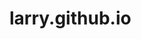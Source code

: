 # larry.github.io
<!DOCTYPE html>
<html>
<head lang="en">
    <meta charset="UTF-8">
    <title>桔子宝贝</title>
    <style type="text/css">
        *{padding: 0;
        margin: 0;}
        body,html{height:100%;}
        body{background-image: url("images/beijing.jpg");background-size: 100% 100%;}
        #box{width: 280px;
            height: 400px;
            position: fixed;
            left: 0;
            right: 0;
            top:0;
            bottom: 0;
            margin: auto;
            transform-style: preserve-3d;
            transform: rotateX(0deg) rotateY(0deg);
            animation: go 45s linear infinite;
           }
        #box img{width: 280px;
                 height: 400px;
                 position: absolute;
                 left: 0;
                 top: 0;
        }
        #box img:nth-child(1){
            transform: rotateY(0deg) translateZ(650px);}
        #box img:nth-child(2){
            transform: rotateY(36deg) translateZ(650px);}
        #box img:nth-child(3){
            transform: rotateY(72deg) translateZ(650px);}
        #box img:nth-child(4){
            transform: rotateY(108deg) translateZ(650px);}
        #box img:nth-child(5){
            transform: rotateY(144deg) translateZ(650px);}
        #box img:nth-child(6){
            transform: rotateY(180deg) translateZ(650px);}
        #box img:nth-child(7){
            transform: rotateY(216deg) translateZ(650px);}
        #box img:nth-child(8){
            transform: rotateY(252deg) translateZ(650px);}
        #box img:nth-child(9){
            transform: rotateY(288deg) translateZ(650px);}
        #box img:nth-child(10){
            transform: rotateY(324deg) translateZ(650px);}
		@keyframes go {
		    0%{transform: rotateX(0deg) rotateY(0deg);}
		    25%{transform: rotateX(20deg) rotateY(180deg);}
		    50%{transform: rotateX(0deg) rotateY(360deg);}
		    75%{transform: rotateX(-20deg) rotateY(540deg);}
		    100%{transform: rotateX(0deg) rotateY(720deg);}
		
		}
    </style>
</head>
	<body>
<audio autoplay="autoplay" controls="controls"loop="loop" preload="auto"
            	src="music/1.mp3" volume = 0.1>
      		你的浏览器版本太低，不支持audio标签
	</audio>
		<div id="box">
		    <img src="images/1.jpg">
		    <img src="images/2.jpg">
		    <img src="images/3.jpg">
		    <img src="images/4.jpg">
		    <img src="images/5.jpg">
		    <img src="images/6.jpg">
		    <img src="images/7.jpg">
		    <img src="images/8.jpg">
		    <img src="images/9.jpg">
		    <img src="images/10.jpg">
		</div>
	</body>
</html>

